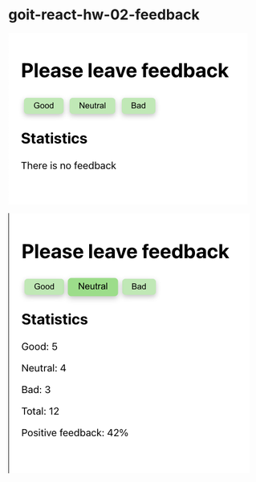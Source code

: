 # goit-react-hw-02-feedback

![Creating repo from a template step 1](./assets/2.png)

![Creating repo from a template step 1](./assets/1.png)
